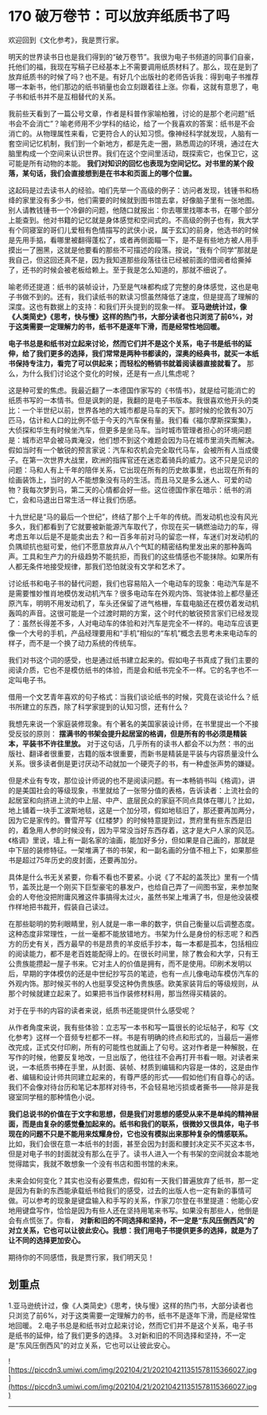 # 170 破万卷节：可以放弃纸质书了吗

欢迎回到《文化参考》，我是贾行家。

明天的世界读书日也是我们得到的“破万卷节”。我很为电子书频道的同事们自豪，托他们的福，我现在写稿子已经基本上不需要调用纸质材料了。那么，现在是到了放弃纸质书的时候了吗？也不是。有好几个出版社的老师告诉我：得到电子书推荐哪一本新书，他们那边的纸书销量也会立刻跟着往上涨。你看，这就有意思了，电子书和纸书并不是互相替代的关系。

我前些天看到了一篇公号文章，作者是科普作家喻柏雅，讨论的是那个老问题“纸书会不会消亡”？喻老师用不少学科的结论，给了一个我喜欢的答案：纸书是不会消亡的。从物理属性来看，它更符合人的认知习惯。像神经科学就发现，人脑有一套空间记忆机制，我们到一个新地方，都是先走一圈，熟悉周边的环境，通过在大脑里构成一个空间来认识世界。我们在这个空间里活动，既探索它，也保卫它，这可能是所有动物的本能。 **我们对知识的回忆也表现为空间记忆。对书里的某个段落，某句话，我们会直接想到是在书本和页面上的哪个位置。**

这起码是过去读书人的经验。咱们先举一个高级的例子：访问者发现，钱锺书和杨绛的家里没有多少书，他们需要的时候就到图书馆去拿，好像脑子里有一张地图。别人请教钱锺书一个冷僻的问题，他随口就报出：你去哪里找哪本书，在哪个部分上能查到。他对书籍的记忆就是身体感觉和空间式的。不高级的例子也有，我大学有个同寝室的哥们儿爱租有色情描写的武侠小说，属于玄幻的前身，他选书的时候是先用手掂，看哪里被翻得蓬松了，或者再侧面瞄一下，是不是有些地方被人用手摸出一了圈黑，这就是他要看的那些不可描述的段落。按说，“我有个同学”那就是我自己，但这回还真不是，因为我知道那些段落往往已经被前面的借阅者给撕掉了，还书的时候会被老板给赖上。至于我是怎么知道的，那就不细说了。

喻老师还提道：纸书的装帧设计，乃至是气味都构成了完整的身体感觉，这也是电子书做不到的。还有，我们读纸书的默读习惯虽然降低了速度，但是提高了理解的深度。这也有数据上的支持：和我们开头提到的现象一样。 **亚马逊统计过，像《人类简史》《思考，快与慢》这样的热门书，大部分读者也只浏览了前6%，对于这类需要一定理解力的书，纸书不是逐年下滑，而是经常性地回暖。**

 **电子书总是和纸书对立起来讨论，然而它们并不是这个关系，电子书是纸书的延伸，给了我们更多的选择，我们常常是两种书都读的，深奥的经典书，就买一本纸书保持专注力，看完了可以供起来；而轻松的畅销书就着阅读器直接就看了。** 那么，为什么我们讨论这个变化的时候，还是有一点儿焦虑呢？

这是种可爱的焦虑。我最近翻了一本德国作家写的《书情书》，就是给可能消亡的纸质书写的一本情书。但是讽刺的是，我翻的是电子书版本。我很喜欢他开头的类比：一个半世纪以前，世界各地的大城市都是马车的天下。那时候的伦敦有30万匹马，估计和人口的比例不低于今天的汽车保有量。我们看《福尔摩斯探案集》，大侦探和华生有时候坐汽车，但更多是坐马车。当时城市管理者担心的环境问题是：城市迟早会被马粪淹没，他们想不到这个难题会因为马在城市里消失而解决。假如当时有一个敏锐的预言家说：汽车和农机会完全取代马车，会被所有人当成傻子。在第一次世界大战里，欧洲的指挥官还在迷恋着骑兵的威力。这不只是见识的问题：马和人有上千年的陪伴关系，它出现在所有的历史故事里，也出现在所有的绘画装饰上，当时的人不能想象没有马的生活。而且马又是多么迷人、可爱的动物？我每次梦到马，第二天的心情都会好一些。这位德国作家在暗示：纸书的消亡，会和马退出日常生活一样让我们伤感。

十九世纪是“马的最后一个世纪”，终结了那个上千年的传统。而发动机也没有风光多久，我们都看到了它就要被新能源汽车取代了，你现在买一辆燃油动力的车，得考虑五年以后是不是能卖出去？和一百多年前对马的留恋一样，车迷们对发动机的负隅顽抗也挺可爱，他们不愿意放弃从八个气缸的精密结构里发出来的那种轰鸣声。工具和生产力的升级趋势不能抗拒，而我们的这些情感也不能抹除。如果所有人都无条件地接受规律，那我们恐怕就没有文学和艺术了。

讨论纸书和电子书的替代问题，我们也容易陷入一个电动车的现象：电动汽车是不是需要惟妙惟肖地模仿发动机汽车？很多电动车在外观内饰、驾驶体验上都尽量还原汽车，明明不用发动机了，车头还保留了进气格栅，车载电脑还在模仿着发动机轰鸣的声音。这很可能是一个过渡时期的方案，这个时代的敏锐预言家们已经发现了：虽然长得差不多，人对电动车的体验和对汽车是完全不一样的。电动车应该更像一个大号的手机，产品经理要用和“手机”相似的“车机”概念去思考未来电动车的样子，而不是一个换了动力系统的传统车。

我们对书这个词的感受，也是通过纸书建立起来的。假如电子书真成了我们主要的阅读介质，它也不是模仿纸书的体验，而是会和纸书完全不一样。它的名字也不一定叫电子书。

借用一个文艺青年喜欢的句子格式：当我们谈论纸书的时候，究竟在谈论什么？纸书所建立的东西，除了科学家提到的认知习惯，还有什么？

我想先来说一个家庭装修现象。有个著名的美国家装设计师，在书里提出一个不接受反驳的原则： **摆满书的书架会提升起居室的格调，但是所有的书必须是精装本，平装书不许往里放。** 对于这句话，几乎所有的读书人都会不以为然：书的出版社、翻译者很重要，古籍的版本很重要，而新书是精装是平装与内容质量没什么关系。很多读者倒是更讨厌动不动就加一个硬壳子的书，有一种虚张声势的嫌疑。

但是术业有专攻，那位设计师说的也不是阅读问题。有一本畅销书叫《格调》，讲的是美国社会的等级现象，书里就给了一张带分值的表格，告诉读者：上流社会的起居室和向挤进上流的中上层、中产、底层民众的家庭不同点具体在哪儿？比如，地上铺着一块手工波斯地毯，这是一个加分项，假如地毯旧了，那还要再加两分，因为它是家传的。曹雪芹写《红楼梦》的时候特意提到过，贾府里有些东西是旧的，着急用人参的时候没有，因为平常没当好东西存着，这才是大户人家的风范。《格调》里说，墙上有一副名家的油画，能加好多分，但如果是自己画的，那就是中下层的装修特征。一架堆满了书的书架，和一副名画的分值不相上下，如果那些书是超过75年历史的皮封面，还要再加分。

具体是什么书无关紧要，你看不看也不要紧。小说《了不起的盖茨比》里有一个情节，盖茨比是一个刚买下巨型豪宅的暴发户，也给自己弄了一间图书室，来参加聚会的人夸他没把附庸风雅这件事搞得太过火，虽然书架上堆满了书，但是他没装模作样地把书裁开，假装自己读过。

在那些聪明的势利眼睛里，别人就是一串一串的数字，供自己衡量以后调整态度。这种态度非常理性，一丝一毫都不能放错地方。书架为什么是身份的标志呢？和西方的历史有关，西方最早的书是昂贵的羊皮纸手抄本，每一本都是孤本，包括相应的阅读能力，都不是老百姓能配得上的。在很长时间里，除了教会和大学，只有王公贵族能攒起一屋子书来。它对主人的价值是拥有，而不是使用。印刷术发明以后，早期的字体模仿的还是中世纪抄写员的笔迹，也有一点儿像电动车模仿汽车的外观内饰。那时候买书的人也挺享受这种伪贵族感。欧美家装背后的等级规则，从那个时候就建立起来了。如果把书当作装修材料用，那当然得买精装的。

对于在乎书的内容的读者来说，纸质书还能提供什么感受呢？

从作者角度来说，我有些体验：立志写一本书和写一篇很长的论坛帖子，和写《文化参考》这样一个音频专栏都不一样。书是有明确的终点和形式的，当最后一遍修改完成，正式交付印刷，所有的可能性也就画上了句号。这对作者是一种解脱，在写作的时候，他要反复地改，一旦出版了，他往往不会再打开书看一眼。对读者来说，一本纸质书捧在手里，从封面、装帧、材质到编辑和内容是一体的，这是由作者、编辑和设计师共同建立起来的，有尊严感的形式——假如他们有自尊心的话。我们不会像对待台历和笔记本那样对待书，不会轻易地污损或者撕书——除非是我寝室同学租的那种情色小说。

 **我们总说书的价值在于文字和思想，但是我们对思想的感受从来不是单纯的精神层面，而是由复杂的感觉叠加起来的。纸书和我们的联系，很微妙又很具体，电子书现在的问题不只是不能用来炫耀身份，它也没有模拟出来那种复杂的情感联系。** 比如，我们会很在意一本纸书的封面，甚至会因为封面和腰封决定买不买这本书，但是对电子书的封面就没有那么在乎了。读书人进入一个有书架的空间就会本能地觉得踏实，我就不敢想象一个没有书店和图书馆的未来。

未来会如何变化？其实也没有必要焦虑，假如有一天我们普遍放弃了纸书，那一定是因为有新的东西能承载纸书给我们的感受，过去的出版人也一定有新的事情可做。可以参考的现象是键盘输入和手写的关系，作家刀尔登在书里提道：他能心安地用键盘写作，恰恰是因为有些人还在坚持用笔来书写。如果没有那些人，他倒是会有点慌张了。你看， **对新和旧的不同选择和坚持，不一定是“东风压倒西风”的对立关系，它也可以让彼此安心。我想：我们用电子书提供更多的选择，就是为了让不同的选择更加安心。**

期待你的不同感悟，我是贾行家，我们明天见！

## 划重点

1.亚马逊统计过，像《人类简史》《思考，快与慢》这样的热门书，大部分读者也只浏览了前6%，对于这类需要一定理解力的书，纸书不是逐年下滑，而是经常性地回暖。
2.电子书总是和纸书对立起来讨论，然而它们并不是这个关系，电子书是纸书的延伸，给了我们更多的选择。
3.对新和旧的不同选择和坚持，不一定是“东风压倒西风”的对立关系，它也可以让彼此安心。

![https://piccdn3.umiwi.com/img/202104/21/202104211351578115366027.jpg](https://piccdn3.umiwi.com/img/202104/21/202104211351578115366027.jpg)

---
